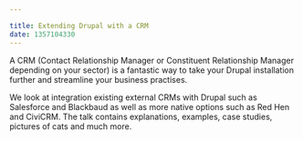 ```yaml
---

title: Extending Drupal with a CRM
date: 1357104330
---
```



A CRM (Contact Relationship Manager or Constituent Relationship Manager depending on your sector) is a fantastic way to take your Drupal installation further and streamline your business practises.

We look at integration existing external CRMs with Drupal such as Salesforce and Blackbaud as well as more native options such as Red Hen and CiviCRM. The talk contains explanations, examples, case studies, pictures of cats and much more.

&nbsp;
